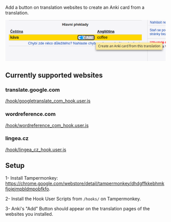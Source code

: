 Add a button on translation websites to create an Anki card from a translation.

![Screenshot](/doc/images/screenshot.png)

## Currently supported websites

### translate.google.com

  [/hook/googletranslate_com_hook.user.js](https://github.com/OoDeLally/tampermonkey-anki-add-hooks/raw/master/hooks/googletranslate_com_hook.user.js)

### wordreference.com

  [/hook/wordreference_com_hook.user.js](https://github.com/OoDeLally/tampermonkey-anki-add-hooks/raw/master/hooks/wordreference_com_hook.user.js)

### lingea.cz

  [/hook/lingea_cz_hook.user.js](https://github.com/OoDeLally/tampermonkey-anki-add-hooks/raw/master/hooks/lingea_cz_hook.user.js)


## Setup


1- Install Tampermonkey: https://chrome.google.com/webstore/detail/tampermonkey/dhdgffkkebhmkfjojejmpbldmpobfkfo.

2- Install the Hook User Scripts from `/hooks/` on Tampermonkey.

3- Anki's "Add" Button should appear on the translation pages of the websites you installed.
